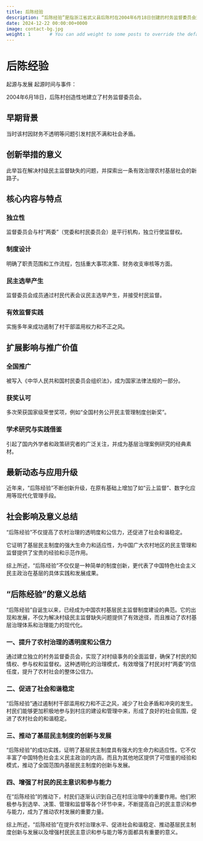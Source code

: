 ```yaml
---
title: 后陈经验
description: “后陈经验”是指浙江省武义县后陈村在2004年6月18日创建的村务监督委员会这一基层民主监督制度。以下是对“后陈经验”的详细解释：
date: 2024-12-22 00:00:00+0000
image: contact-bg.jpg
weight: 1       # You can add weight to some posts to override the default sorting (date descending)
---
```

# 后陈经验

起源与发展
起源时间与事件：

2004年6月18日，后陈村创造性地建立了村务监督委员会。

## 早期背景

当时该村因财务不透明等问题引发村民不满和社会矛盾。

## 创新举措的意义

此举旨在解决村级民主监督缺失的问题，并探索出一条有效治理农村基层社会的新路子。

## 核心内容与特点

### 独立性

监督委员会与村“两委”（党委和村民委员会）是平行机构，独立行使监督权。

### 制度设计

明确了职责范围和工作流程，包括重大事项决策、财务收支审核等方面。

### 民主选举产生

监督委员会成员通过村民代表会议民主选举产生，并接受村民监督。

### 有效监督实践

实施多年来成功遏制了村干部滥用权力和不正之风。

## 扩展影响与推广价值

### 全国推广

被写入《中华人民共和国村民委员会组织法》，成为国家法律法规的一部分。

### 获奖认可

多次荣获国家级荣誉奖项，例如“全国村务公开民主管理制度创新奖”。

### 学术研究与实践借鉴

引起了国内外学者和政策研究者的广泛关注，并成为基层治理案例研究的经典素材。

## 最新动态与应用升级

近年来，“后陈经验”不断创新升级，在原有基础上增加了如“云上监督”、数字化应用等现代化管理手段。

## 社会影响及意义总结

“后陈经验”不仅提高了农村治理的透明度和公信力，还促进了社会和谐稳定。

它证明了基层民主制度的强大生命力和适应性，为中国广大农村地区的民主管理和监督提供了宝贵的经验和示范作用。

综上所述，“后陈经验”不仅仅是一种简单的制度创新，更代表了中国特色社会主义民主政治在基层的具体实践和发展成果。

## “后陈经验”的意义总结

“后陈经验”自诞生以来，已经成为中国农村基层民主监督制度建设的典范。它的出现和发展，不仅为解决村级民主监督缺失问题提供了有效途径，而且推动了农村基层治理体系和治理能力的现代化。

### 一、提升了农村治理的透明度和公信力

通过建立独立的村务监督委员会，实现了对村级事务的全面监督，确保了村民的知情权、参与权和监督权。这种透明化的治理模式，有效增强了村民对村“两委”的信任度，提升了农村社会的整体公信力。

### 二、促进了社会和谐稳定

“后陈经验”通过遏制村干部滥用权力和不正之风，减少了社会矛盾和冲突的发生。村民们能够更加积极地参与到村庄的建设和管理中来，形成了良好的社会氛围，促进了农村社会的和谐稳定。

### 三、推动了基层民主制度的创新与发展

“后陈经验”的成功实践，证明了基层民主制度具有强大的生命力和适应性。它不仅丰富了中国特色社会主义民主政治的内涵，而且为其他地区提供了可借鉴的经验和模式，推动了全国范围内基层民主制度的创新与发展。

### 四、增强了村民的民主意识和参与能力

在“后陈经验”的推动下，村民们逐渐认识到自己在村庄治理中的重要作用。他们积极参与到选举、决策、管理和监督等各个环节中来，不断提高自己的民主意识和参与能力，成为了推动农村发展的重要力量。

综上所述，“后陈经验”在提升农村治理水平、促进社会和谐稳定、推动基层民主制度创新与发展以及增强村民民主意识和参与能力等方面都具有重要的意义。


